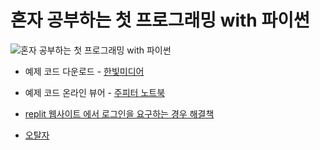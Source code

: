# 혼자 공부하는 첫 프로그래밍 with 파이썬

![혼자 공부하는 첫 프로그래밍 with 파이썬](https://www.hanbit.co.kr/data/books/B9609283195_l.jpg)

* 예제 코드 다운로드 - [한빛미디어](https://www.hanbit.co.kr/store/books/look.php?p_code=B9609283195)

* 예제 코드 온라인 뷰어 - [주피터 노트북](https://nbviewer.jupyter.org/github/himoon/my-first-coding/tree/main/notebook/)

* [replit 웹사이트 에서 로그인을 요구하는 경우 해결책](https://github.com/himoon/my-first-coding/wiki/replit-%EC%A0%95%EC%B1%85-%EB%B3%80%ED%99%94)

* [오탈자](https://github.com/himoon/my-first-coding/wiki/%EC%98%A4%ED%83%88%EC%9E%90)